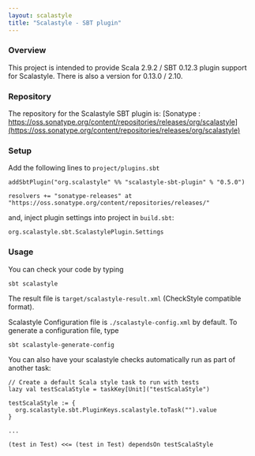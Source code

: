 ```yaml
---
layout: scalastyle
title: "Scalastyle - SBT plugin"
---
```


### Overview

This project is intended to provide Scala 2.9.2 / SBT 0.12.3 plugin support for Scalastyle. There is also a version for 0.13.0 / 2.10.

### Repository

The repository for the Scalastyle SBT plugin is: [Sonatype : https://oss.sonatype.org/content/repositories/releases/org/scalastyle](https://oss.sonatype.org/content/repositories/releases/org/scalastyle)

### Setup

Add the following lines to `project/plugins.sbt`

    addSbtPlugin("org.scalastyle" %% "scalastyle-sbt-plugin" % "0.5.0")

    resolvers += "sonatype-releases" at "https://oss.sonatype.org/content/repositories/releases/"

and, inject plugin settings into project in `build.sbt`:

    org.scalastyle.sbt.ScalastylePlugin.Settings

### Usage

You can check your code by typing

    sbt scalastyle

The result file is `target/scalastyle-result.xml` (CheckStyle compatible format).

Scalastyle Configuration file is `./scalastyle-config.xml` by default.
To generate a configuration file, type 

    sbt scalastyle-generate-config
    
You can also have your scalastyle checks automatically run as part of another task:

    // Create a default Scala style task to run with tests
    lazy val testScalaStyle = taskKey[Unit]("testScalaStyle")
    
    testScalaStyle := {
      org.scalastyle.sbt.PluginKeys.scalastyle.toTask("").value
    }
    
    ...

    (test in Test) <<= (test in Test) dependsOn testScalaStyle
